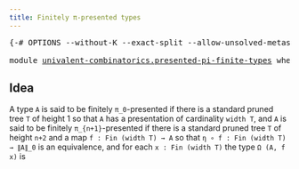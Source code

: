 ```yaml
---
title: Finitely π-presented types
---
```


<pre class="Agda"><a id="52" class="Symbol">{-#</a> <a id="56" class="Keyword">OPTIONS</a> <a id="64" class="Pragma">--without-K</a> <a id="76" class="Pragma">--exact-split</a> <a id="90" class="Pragma">--allow-unsolved-metas</a> <a id="113" class="Symbol">#-}</a>

<a id="118" class="Keyword">module</a> <a id="125" href="univalent-combinatorics.presented-pi-finite-types.html" class="Module">univalent-combinatorics.presented-pi-finite-types</a> <a id="175" class="Keyword">where</a>
</pre>
## Idea

A type `A` is said to be finitely `π_0`-presented if there is a standard pruned tree `T` of height 1 so that `A` has a presentation of cardinality `width T`, and `A` is said to be finitely `π_{n+1}`-presented if there is a standard pruned tree `T` of height `n+2` and a map `f : Fin (width T) → A` so that `η ∘ f : Fin (width T) → ∥A∥_0` is an equivalence, and for each `x : Fin (width T)` the type `Ω (A, f x)` is 
